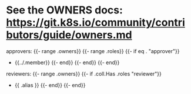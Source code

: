 # See the OWNERS docs: https://git.k8s.io/community/contributors/guide/owners.md
approvers:
{{- range .owners}}
{{- range .roles}}
{{- if eq . "approver"}}
- {{../.member}}
{{- end}}
{{- end}}
{{- end}}

reviewers:
{{- range .owners}}
  {{- if .coll.Has .roles "reviewer"}}
- {{ .alias }}
{{- end}}
{{- end}}